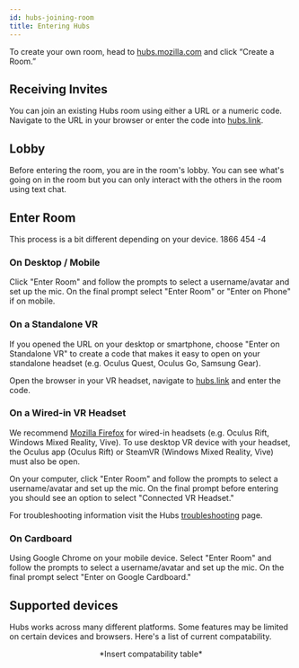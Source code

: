 ```yaml
---
id: hubs-joining-room
title: Entering Hubs
---
```


To create your own room, head to [hubs.mozilla.com](hubs.mozilla.com) and click “Create a Room.” 

## Receiving Invites
You can join an existing Hubs room using either a URL or a numeric code. Navigate to the URL in your browser or enter the code into [hubs.link](hubs.link).


## Lobby
Before entering the room, you are in the room's lobby. You can see what's going on in the room but you can only interact with the others in the room using text chat. 


## Enter Room
This process is a bit different depending on your device.
1866 454 -4


### On Desktop / Mobile 

Click "Enter Room" and follow the prompts to select a username/avatar and set up the mic. On the final prompt select "Enter Room" or "Enter on Phone" if on mobile. 

### On a Standalone VR

If you opened the URL on your desktop or smartphone, choose "Enter on Standalone VR" to create a code that makes it easy to open on your standalone headset (e.g. Oculus Quest, Oculus Go, Samsung Gear).

Open the browser in your VR headset, navigate to [hubs.link](hubs.link) and enter the code. 

### On a Wired-in VR Headset
We recommend [Mozilla Firefox]() for wired-in headsets (e.g. Oculus Rift, Windows Mixed Reality, Vive). To use desktop VR device with your headset, the Oculus app (Oculus Rift) or SteamVR (Windows Mixed Reality, Vive) must also be open.

On your computer, click "Enter Room" and follow the prompts to select a username/avatar and set up the mic. On the final prompt before entering you should see an option to select "Connected VR Headset."

For troubleshooting information visit the Hubs [troubleshooting](./hubs-faq) page.

### On Cardboard
Using Google Chrome on your mobile device. Select "Enter Room" and follow the prompts to select a username/avatar and set up the mic. On the final prompt select "Enter on Google Cardboard." 

## Supported devices

Hubs works across many different platforms. Some features may be limited on certain devices and browsers. Here's a list of current compatability.

<center> *Insert compatability table* </center>




